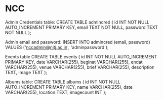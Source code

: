 # NCC

Admin Credentials table:
CREATE TABLE admincred (
	  id INT NOT NULL AUTO_INCREMENT PRIMARY KEY,
    email TEXT NOT NULL,
    password TEXT NOT NULL
);

Admin email and password:
INSERT INTO admincred (email, password) VALUES ('nccadmin@nitj.ac.in', 'adminpassword');

Events table
CREATE TABLE events (
	  id INT NOT NULL AUTO_INCREMENT PRIMARY KEY,
    date VARCHAR(255),
    beginat VARCHAR(255),
    endat VARCHAR(255),
    venue VARCHAR(255),
    brief VARCHAR(255),
    description TEXT,
    image TEXT
);

Albums table:
CREATE TABLE albums (
	id INT NOT NULL AUTO_INCREMENT PRIMARY KEY,
    name VARCHAR(255),
    date VARCHAR(255),
    location TEXT,
    imagecount INT
);
